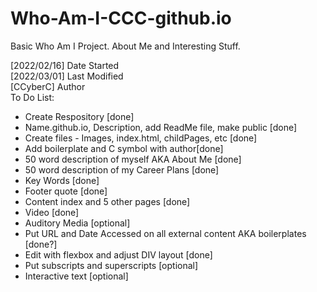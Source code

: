 # Who-Am-I-CCC-github.io
Basic Who Am I Project. About Me and Interesting Stuff.
<div>
[2022/02/16] Date Started
<div>
[2022/03/01] Last Modified
<div>
[CCyberC] Author
<br>
To Do List:
  <ul>
    <li> Create Respository [done]
    <li> Name.github.io, Description, add ReadMe file, make public [done]
    <li> Create files - Images, index.html, childPages, etc [done]
    <li> Add boilerplate and C symbol with author[done]
    <li> 50 word description of myself AKA About Me [done]
    <li> 50 word description of my Career Plans [done]
    <li> Key Words [done]
    <li> Footer quote [done]
    <li> Content index and 5 other pages [done]
    <li> Video [done]
    <li> Auditory Media [optional]
    <li> Put URL and Date Accessed on all external content AKA boilerplates [done?]
    <li> Edit with flexbox and adjust DIV layout [done]
    <li> Put subscripts and superscripts [optional]
    <li> Interactive text [optional]
  </ul>
